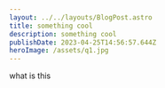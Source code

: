 ```yaml
---
layout: ../../layouts/BlogPost.astro
title: something cool
description: something cool
publishDate: 2023-04-25T14:56:57.644Z
heroImage: /assets/q1.jpg
---
```

what is this